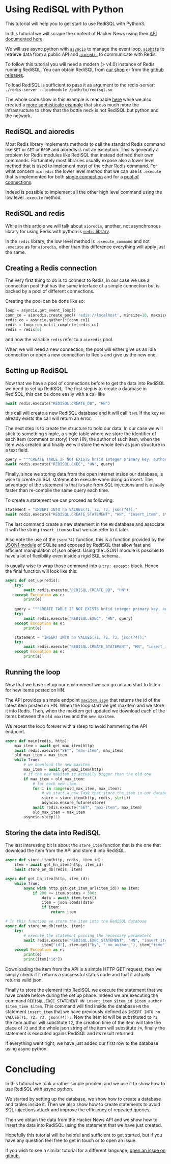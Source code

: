 
# Using RediSQL with Python

This tutorial will help you to get start to use RediSQL with Python3.

In this tutorial we will scrape the content of Hacker News using their [API documented here][hn-api].

We will use async python with [`asyncio`][asyncio] to manage the event loop, [`aiohttp`][aiohttp] to retrieve data from a public API and [`aioredis`][aioredis] to communicate with Redis.

To follow this tutorial you will need a modern (> v4.0) instance of Redis running RediSQL.
You can obtain RediSQL from [our shop](https://payhip.com/b/Ri4d) or from the [github releases](https://github.com/RedBeardLab/rediSQL/releases).

To load RediSQL is sufficient to pass it as argument to the redis-server: `./redis-server --loadmodule /path/to/redisql.so`

The whole code show in this example is reachable [here](https://github.com/RedBeardLab/rediSQL/blob/master/doc/docs/blog/python/src/simple.py) while we also created a [more sophisticate example](https://github.com/RedBeardLab/rediSQL/blob/master/doc/docs/blog/python/src/main.py) that stress much more the infrastructure to show that the bottle neck is not RediSQL but python and the network.

## RediSQL and aioredis

Most Redis library implements methods to call the standard Redis command like `SET` or `GET` or `RPOP` and aioredis is not an exception.
This is generally a problem for Redis modules like RediSQL that instead defined their own commands.
Fortunately most libraries usually expose also a lower level method that is used to implement most of the other Redis command.
For what concern `aioredis` the lower level method that we can use is `.execute` that is implemented for both [single connection](https://aioredis.readthedocs.io/en/v1.2.0/api_reference.html#aioredis.RedisConnection.execute) and for a [pool of connections](https://aioredis.readthedocs.io/en/v1.2.0/api_reference.html#aioredis.ConnectionsPool.execute).

Indeed is possible to implement all the other high level command using the low level `.execute` method.

## RediSQL and redis

While in this article we will talk about `aioredis`, another, not asynchronous library for using Redis with python is [`redis` library](https://pypi.org/project/redis/).

In the `redis` library, the low level method is `.execute_command` and not `.execute` as for `aioredis`, other than this difference everything will apply just the same.

## Creating a Redis connection

The very first thing to do is to connect to Redis, in our case we use a connection pool that has the same interface of a simple connection but is backed by a pool of different connections.

Creating the pool can be done like so:

```python
loop = asyncio.get_event_loop()
conn_co = aioredis.create_pool('redis://localhost', minsize=10, maxsize=300, loop = loop)
redis_co = asyncio.gather(*[conn_co])
redis = loop.run_until_complete(redis_co)
redis = redis[0]
```

and now the variable `redis` refer to a `aioredis` pool.

When we will need a new connection, the pool will either give us an idle connection or open a new connection to Redis and give us the new one.

## Setting up RediSQL

Now that we have a pool of connections before to get the data into RediSQL we need to set up RediSQL.
The first step is to create a database in RediSQL, this can be done easily with a call like

```python
await redis.execute("REDISQL.CREATE_DB", "HN")
```

this call will create a new RediSQL database and it will call it `HN`. If the key `HN` already exists the call will return an error.

The next step is to create the structure to hold our data. In our case we will stick to something simple, a single table where we store the identifier of each item (comment or story) from HN, the author of such item, when the item was created and finally we will store the whole item as json structure in a text field.

```python
query = """CREATE TABLE IF NOT EXISTS hn(id integer primary key, author text, time int, item text);"""
await redis.execute("REDISQL.EXEC", "HN", query) 
```

Finally, since we storing data from the open internet inside our database, is wise to create an SQL statement to execute when doing an insert.
The advantage of the statement is that is safe from SQL injections and is usually faster than re-compile the same query each time.

To create a statement we can proceed as following:

```python
statement = "INSERT INTO hn VALUES(?1, ?2, ?3, json(?4));"
await redis.execute("REDISQL.CREATE_STATEMENT", "HN", "insert_item", statement)
```

The last command create a new statement in the `HN` database and associate it with the string `insert_item` so that we can refer to it later.

Also note the use of the `json(?4)` function, this is a function provided by the [JSON1 module][json1] of SQLite and exposed by RediSQL that allow fast and efficient manipulation of json object. 
Using the JSON1 module is possible to have a lot of flexibility even inside a rigid SQL schema.

Is usually wise to wrap those command into a `try: except:` block. Hence the final function will look like this:

```python
async def set_up(redis):
    try:
        await redis.execute("REDISQL.CREATE_DB", "HN")
    except Exception as e:
        print(e)
    
    query = """CREATE TABLE IF NOT EXISTS hn(id integer primary key, author text, time int, item text);"""
    try:
        await redis.execute("REDISQL.EXEC", "HN", query)
    except Exception as e:
        print(e)

    statement = "INSERT INTO hn VALUES(?1, ?2, ?3, json(?4));"
    try:
        await redis.execute("REDISQL.CREATE_STATEMENT", "HN", "insert_item", statement)
    except Exception as e:
        print(e)
```

## Running the loop

Now that we have set up our environment we can go on and start to listen for new items posted on HN.

The API provides a simple endpoint [`maxitem.json`](https://hacker-news.firebaseio.com/v0/maxitem.json) that returns the id of the latest item posted on HN.
When the loop start we get maxitem and we store it into Redis. 
Then, when the maxitem get updated we download each of the items between the `old maxitem` and the `new maxitem`. 

We repeat the loop forever with a sleep to avoid hammering the API endpoint.

```python
async def main(redis, http):
    max_item = await get_max_item(http)
    await redis.execute("SET", "max-item", max_item)
    old_max_item = max_item
    while True:
        # we download the new maxitem
        max_item = await get_max_item(http)
        # if the new maxitem is actually bigger than the old one
        if max_item > old_max_item:
            # for each new item...
            for i in range(old_max_item, max_item):
                # we start a new Task that store the item in our database
                store = store_item(http, redis, str(i))
                asyncio.ensure_future(store)
            await redis.execute("SET", "max-item", max_item)
            old_max_item = max_item
        asyncio.sleep(1)
```

## Storing the data into RediSQL

The last interesting bit is about the `store_item` function that is the one that download the item from the API and store it into RediSQL.


```python
async def store_item(http, redis, item_id):
    item = await get_hn_item(http, item_id)
    await store_on_db(redis, item)

async def get_hn_item(http, item_id):
    while True:
        async with http.get(get_item_url(item_id)) as item:
            if 200 <= item.status < 300:
                data = await item.text()
                item = json.loads(data)
                if item:
                    return item

# In this function we store the item into the RediSQL database
async def store_on_db(redis, item):
    try:
        # execute the statement passing the necessary parameters
        await redis.execute("REDISQL.EXEC_STATEMENT", "HN", "insert_item", 
                item["id"], item.get("by", "_no_author_"), item["time"], json.dumps(item))
    except Exception as e:
        print(e)
        print(item["id"])
```

Downloading the item from the API is a simple HTTP GET request, then we simply check if it returns a successful status code and that it actually returns valid json.

Finally to store the element into RediSQL we execute the statement that we have create before during the set up phase.
Indeed we are executing the command `REDISQL.EXEC_STATEMENT HN insert_item $item_id $item_author $item_time $item`.
This command will find inside the database `HN` the statement `insert_item` that we have previously defined as `INSERT INTO hn VALUES(?1, ?2, ?3, json(?4));`.
Now the item id will be substituted to `?1`, the item author will substitute `?2`, the creation time of the item will take the place of `?3` and the whole json string of the item will substitute `?4`, finally the statement is executed agains RediSQL and its result returned.

If everything went right, we have just added our first row to the database using async python.

# Concluding

In this tutorial we took a rather simple problem and we use it to show how to use RediSQL with async python.

We started by setting up the database, we show how to create a database and tables inside it. Then we also show how to create statements to avoid SQL injections attack and improve the efficiency of repeated queries.

Then we obtain the data from the Hacker News API and we show how to insert the data into RediSQL using the statement that we have just created.

Hopefully this tutorial will be helpful and sufficient to get started, but if you have any question feel free to get in touch or to open an issue.

If you wish to see a similar tutorial for a different language, [open an issue on github.](https://github.com/RedBeardLab/rediSQL/issues/new)

[asyncio]: https://docs.python.org/3/library/asyncio.html
[aiohttp]: https://github.com/aio-libs/aiohttp/
[aioredis]: https://github.com/aio-libs/aioredis
[hn-api]: https://github.com/HackerNews/API
[json1]: https://www.sqlite.org/json1.html
